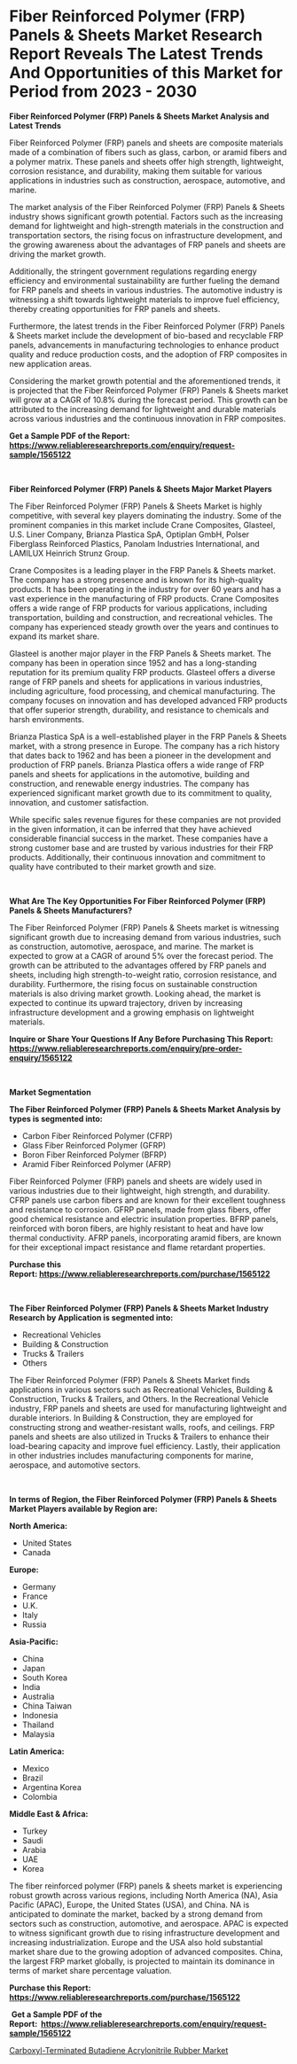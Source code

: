 <p><h1>Fiber Reinforced Polymer (FRP) Panels & Sheets Market Research Report Reveals The Latest Trends And Opportunities of this Market for Period from 2023 - 2030</h1></p><p><strong>Fiber Reinforced Polymer (FRP) Panels & Sheets Market Analysis and Latest Trends</strong></p>
<p><p>Fiber Reinforced Polymer (FRP) panels and sheets are composite materials made of a combination of fibers such as glass, carbon, or aramid fibers and a polymer matrix. These panels and sheets offer high strength, lightweight, corrosion resistance, and durability, making them suitable for various applications in industries such as construction, aerospace, automotive, and marine.</p><p>The market analysis of the Fiber Reinforced Polymer (FRP) Panels & Sheets industry shows significant growth potential. Factors such as the increasing demand for lightweight and high-strength materials in the construction and transportation sectors, the rising focus on infrastructure development, and the growing awareness about the advantages of FRP panels and sheets are driving the market growth.</p><p>Additionally, the stringent government regulations regarding energy efficiency and environmental sustainability are further fueling the demand for FRP panels and sheets in various industries. The automotive industry is witnessing a shift towards lightweight materials to improve fuel efficiency, thereby creating opportunities for FRP panels and sheets.</p><p>Furthermore, the latest trends in the Fiber Reinforced Polymer (FRP) Panels & Sheets market include the development of bio-based and recyclable FRP panels, advancements in manufacturing technologies to enhance product quality and reduce production costs, and the adoption of FRP composites in new application areas.</p><p>Considering the market growth potential and the aforementioned trends, it is projected that the Fiber Reinforced Polymer (FRP) Panels & Sheets market will grow at a CAGR of 10.8% during the forecast period. This growth can be attributed to the increasing demand for lightweight and durable materials across various industries and the continuous innovation in FRP composites.</p></p>
<p><strong>Get a Sample PDF of the Report:&nbsp; <a href="https://www.reliableresearchreports.com/enquiry/request-sample/1565122">https://www.reliableresearchreports.com/enquiry/request-sample/1565122</a></strong></p>
<p>&nbsp;</p>
<p><strong>Fiber Reinforced Polymer (FRP) Panels & Sheets Major Market Players</strong></p>
<p><p>The Fiber Reinforced Polymer (FRP) Panels & Sheets Market is highly competitive, with several key players dominating the industry. Some of the prominent companies in this market include Crane Composites, Glasteel, U.S. Liner Company, Brianza Plastica SpA, Optiplan GmbH, Polser Fiberglass Reinforced Plastics, Panolam Industries International, and LAMILUX Heinrich Strunz Group.</p><p>Crane Composites is a leading player in the FRP Panels & Sheets market. The company has a strong presence and is known for its high-quality products. It has been operating in the industry for over 60 years and has a vast experience in the manufacturing of FRP products. Crane Composites offers a wide range of FRP products for various applications, including transportation, building and construction, and recreational vehicles. The company has experienced steady growth over the years and continues to expand its market share.</p><p>Glasteel is another major player in the FRP Panels & Sheets market. The company has been in operation since 1952 and has a long-standing reputation for its premium quality FRP products. Glasteel offers a diverse range of FRP panels and sheets for applications in various industries, including agriculture, food processing, and chemical manufacturing. The company focuses on innovation and has developed advanced FRP products that offer superior strength, durability, and resistance to chemicals and harsh environments.</p><p>Brianza Plastica SpA is a well-established player in the FRP Panels & Sheets market, with a strong presence in Europe. The company has a rich history that dates back to 1962 and has been a pioneer in the development and production of FRP panels. Brianza Plastica offers a wide range of FRP panels and sheets for applications in the automotive, building and construction, and renewable energy industries. The company has experienced significant market growth due to its commitment to quality, innovation, and customer satisfaction.</p><p>While specific sales revenue figures for these companies are not provided in the given information, it can be inferred that they have achieved considerable financial success in the market. These companies have a strong customer base and are trusted by various industries for their FRP products. Additionally, their continuous innovation and commitment to quality have contributed to their market growth and size.</p></p>
<p>&nbsp;</p>
<p><strong>What Are The Key Opportunities For Fiber Reinforced Polymer (FRP) Panels & Sheets Manufacturers?</strong></p>
<p><p>The Fiber Reinforced Polymer (FRP) Panels & Sheets market is witnessing significant growth due to increasing demand from various industries, such as construction, automotive, aerospace, and marine. The market is expected to grow at a CAGR of around 5% over the forecast period. The growth can be attributed to the advantages offered by FRP panels and sheets, including high strength-to-weight ratio, corrosion resistance, and durability. Furthermore, the rising focus on sustainable construction materials is also driving market growth. Looking ahead, the market is expected to continue its upward trajectory, driven by increasing infrastructure development and a growing emphasis on lightweight materials.</p></p>
<p><strong>Inquire or Share Your Questions If Any Before Purchasing This Report: <a href="https://www.reliableresearchreports.com/enquiry/pre-order-enquiry/1565122">https://www.reliableresearchreports.com/enquiry/pre-order-enquiry/1565122</a></strong></p>
<p>&nbsp;</p>
<p><strong>Market Segmentation</strong></p>
<p><strong>The Fiber Reinforced Polymer (FRP) Panels & Sheets Market Analysis by types is segmented into:</strong></p>
<p><ul><li>Carbon Fiber Reinforced Polymer (CFRP)</li><li>Glass Fiber Reinforced Polymer (GFRP)</li><li>Boron Fiber Reinforced Polymer (BFRP)</li><li>Aramid Fiber Reinforced Polymer (AFRP)</li></ul></p>
<p><p>Fiber Reinforced Polymer (FRP) panels and sheets are widely used in various industries due to their lightweight, high strength, and durability. CFRP panels use carbon fibers and are known for their excellent toughness and resistance to corrosion. GFRP panels, made from glass fibers, offer good chemical resistance and electric insulation properties. BFRP panels, reinforced with boron fibers, are highly resistant to heat and have low thermal conductivity. AFRP panels, incorporating aramid fibers, are known for their exceptional impact resistance and flame retardant properties.</p></p>
<p><strong>Purchase this Report:&nbsp;<a href="https://www.reliableresearchreports.com/purchase/1565122">https://www.reliableresearchreports.com/purchase/1565122</a></strong></p>
<p>&nbsp;</p>
<p><strong>The Fiber Reinforced Polymer (FRP) Panels & Sheets Market Industry Research by Application is segmented into:</strong></p>
<p><ul><li>Recreational Vehicles</li><li>Building & Construction</li><li>Trucks & Trailers</li><li>Others</li></ul></p>
<p><p>The Fiber Reinforced Polymer (FRP) Panels & Sheets Market finds applications in various sectors such as Recreational Vehicles, Building & Construction, Trucks & Trailers, and Others. In the Recreational Vehicle industry, FRP panels and sheets are used for manufacturing lightweight and durable interiors. In Building & Construction, they are employed for constructing strong and weather-resistant walls, roofs, and ceilings. FRP panels and sheets are also utilized in Trucks & Trailers to enhance their load-bearing capacity and improve fuel efficiency. Lastly, their application in other industries includes manufacturing components for marine, aerospace, and automotive sectors.</p></p>
<p>&nbsp;</p>
<p><strong>In terms of Region, the Fiber Reinforced Polymer (FRP) Panels & Sheets Market Players available by Region are:</strong></p>
<p>
    <p> <strong> North America: </strong>
        <ul>
            <li>United States</li>
            <li>Canada</li>
        </ul>
        </p> 
    <p> <strong> Europe: </strong>
        <ul>
            <li>Germany</li>
            <li>France</li>
            <li>U.K.</li>
            <li>Italy</li>
            <li>Russia</li>
        </ul>
        </p> 
    <p> <strong> Asia-Pacific: </strong>
        <ul>
            <li>China</li>
            <li>Japan</li>
            <li>South Korea</li>
            <li>India</li>
            <li>Australia</li>
            <li>China Taiwan</li>
            <li>Indonesia</li>
            <li>Thailand</li>
            <li>Malaysia</li>
        </ul>
        </p> 
    <p> <strong> Latin America: </strong>
        <ul>
            <li>Mexico</li>
            <li>Brazil</li>
            <li>Argentina Korea</li>
            <li>Colombia</li>
        </ul>
        </p> 
    <p> <strong> Middle East & Africa: </strong>
        <ul>
            <li>Turkey</li>
            <li>Saudi</li>
            <li>Arabia</li>
            <li>UAE</li>
            <li>Korea</li>
        </ul>
    </p>
    </p>
<p><p>The fiber reinforced polymer (FRP) panels & sheets market is experiencing robust growth across various regions, including North America (NA), Asia Pacific (APAC), Europe, the United States (USA), and China. NA is anticipated to dominate the market, backed by a strong demand from sectors such as construction, automotive, and aerospace. APAC is expected to witness significant growth due to rising infrastructure development and increasing industrialization. Europe and the USA also hold substantial market share due to the growing adoption of advanced composites. China, the largest FRP market globally, is projected to maintain its dominance in terms of market share percentage valuation.</p></p>
<p><strong>Purchase this Report: <a href="https://www.reliableresearchreports.com/purchase/1565122">https://www.reliableresearchreports.com/purchase/1565122</a></strong></p>
<p>&nbsp;<strong>Get a Sample PDF of the Report:&nbsp;&nbsp;<a href="https://www.reliableresearchreports.com/enquiry/request-sample/1565122">https://www.reliableresearchreports.com/enquiry/request-sample/1565122</a></strong></p>
<p><strong></strong></p>
<p><p><a href="https://github.com/RichRobinson5/Market-Research-Report-List-2/blob/main/carboxyl-terminated-butadiene-acrylonitrile-rubber-market.md">Carboxyl-Terminated Butadiene Acrylonitrile Rubber Market</a></p></p>